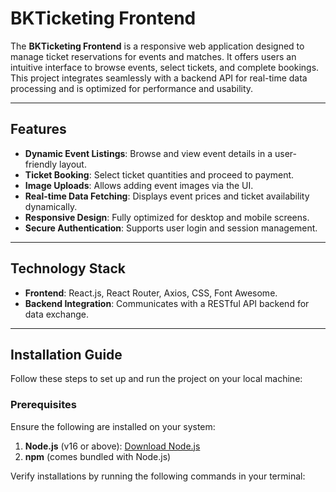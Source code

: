 # BKTicketing Frontend

The **BKTicketing Frontend** is a responsive web application designed to manage ticket reservations for events and matches. It offers users an intuitive interface to browse events, select tickets, and complete bookings. This project integrates seamlessly with a backend API for real-time data processing and is optimized for performance and usability.

---

## Features

- **Dynamic Event Listings**: Browse and view event details in a user-friendly layout.
- **Ticket Booking**: Select ticket quantities and proceed to payment.
- **Image Uploads**: Allows adding event images via the UI.
- **Real-time Data Fetching**: Displays event prices and ticket availability dynamically.
- **Responsive Design**: Fully optimized for desktop and mobile screens.
- **Secure Authentication**: Supports user login and session management.

---

## Technology Stack

- **Frontend**: React.js, React Router, Axios, CSS, Font Awesome.
- **Backend Integration**: Communicates with a RESTful API backend for data exchange.

---

## Installation Guide

Follow these steps to set up and run the project on your local machine:

### Prerequisites

Ensure the following are installed on your system:

1. **Node.js** (v16 or above): [Download Node.js](https://nodejs.org/)
2. **npm** (comes bundled with Node.js)

Verify installations by running the following commands in your terminal:


 
